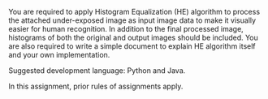 You are required to apply Histogram Equalization (HE) algorithm to process the attached under-exposed image as input image data to make it visually easier for human recognition. In addition to the final processed image, histograms of both the original and output images should be included. You are also required to write a simple document to explain HE algorithm itself and your own implementation. 

Suggested development language: Python and Java. 

In this assignment, prior rules of assignments apply.
